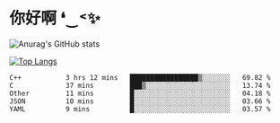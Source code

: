 # 你好啊 ❛‿˂✨

![Anurag's GitHub stats](https://github-readme-stats.vercel.app/api?username=ZombieFly&count_private=true&show_icons=true)

[![Top Langs](https://github-readme-stats.vercel.app/api/top-langs/?username=ZombieFly&layout=compact&count_private=true&hide=Ruby,makefile)](https://github.com/anuraghazra/github-readme-stats)

<!--START_SECTION:waka-->

```text
C++           3 hrs 12 mins   █████████████████▒░░░░░░░   69.82 %
C             37 mins         ███▒░░░░░░░░░░░░░░░░░░░░░   13.74 %
Other         11 mins         █░░░░░░░░░░░░░░░░░░░░░░░░   04.18 %
JSON          10 mins         █░░░░░░░░░░░░░░░░░░░░░░░░   03.66 %
YAML          9 mins          █░░░░░░░░░░░░░░░░░░░░░░░░   03.57 %
```

<!--END_SECTION:waka-->
